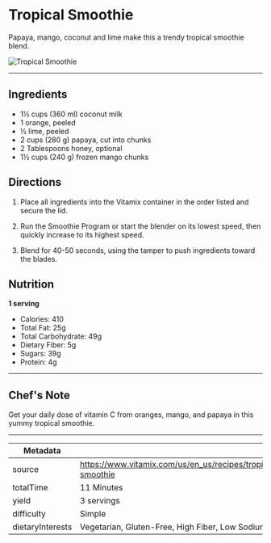 # Tropical Smoothie

Papaya, mango, coconut and lime make this a trendy tropical smoothie blend.

![Tropical Smoothie](https://www.vitamix.com/content/dam/vitamix/home/recipes/q2-2024/TropicalSmoothie_470x449.jpg)

---

## Ingredients

- 1½ cups (360 ml) coconut milk
- 1 orange, peeled
- ½ lime, peeled
- 2 cups (280 g) papaya, cut into chunks
- 2 Tablespoons honey, optional
- 1½ cups (240 g) frozen mango chunks

## Directions

1. Place all ingredients into the Vitamix container in the order listed and secure the lid.

2. Run the Smoothie Program or start the blender on its lowest speed, then quickly increase to its highest speed.

3. Blend for 40-50 seconds, using the tamper to push ingredients toward the blades.

## Nutrition

**1 serving**

- Calories: 410
- Total Fat: 25g
- Total Carbohydrate: 49g
- Dietary Fiber: 5g
- Sugars: 39g
- Protein: 4g

---

## Chef's Note

Get your daily dose of vitamin C from oranges, mango, and papaya in this yummy tropical smoothie.

---

| Metadata |  |
| --- | --- |
| source | https://www.vitamix.com/us/en_us/recipes/tropical-smoothie |
| totalTime | 11 Minutes |
| yield | 3 servings |
| difficulty | Simple |
| dietaryInterests | Vegetarian, Gluten-Free, High Fiber, Low Sodium |
